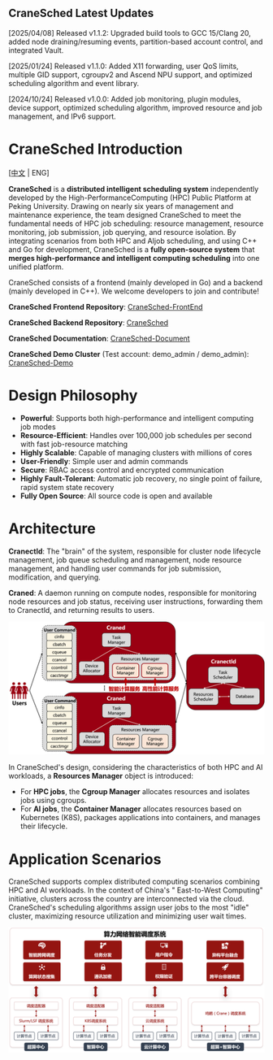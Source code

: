 ## CraneSched Latest Updates

[2025/04/08] Released v1.1.2: Upgraded build tools to GCC 15/Clang 20, added node draining/resuming events, partition-based account control, and integrated Vault.

[2025/01/24] Released v1.1.0: Added X11 forwarding, user QoS limits, multiple GID support, cgroupv2 and Ascend NPU support, and optimized scheduling algorithm and event library.

[2024/10/24] Released v1.0.0: Added job monitoring, plugin modules, device support, optimized scheduling algorithm, improved resource and job management, and IPv6 support.

# CraneSched Introduction #

[[中文](./README.md) | ENG]

**CraneSched** is a **distributed intelligent scheduling system** independently developed by the
High-PerformanceComputing (HPC) Public Platform at Peking University. Drawing on nearly six years of management and
maintenance experience, the team designed CraneSched to meet the fundamental needs of HPC job scheduling: resource
management, resource monitoring, job submission, job querying, and resource isolation. By integrating scenarios from
both HPC and AIjob scheduling, and using C++ and Go for development, CraneSched is a **fully open-source system** that
**merges high-performance and intelligent computing scheduling** into one unified platform.

CraneSched consists of a frontend (mainly developed in Go) and a backend (mainly developed in C++). We welcome
developers to join and contribute!

**CraneSched Frontend Repository**: [CraneSched-FrontEnd](https://github.com/PKUHPC/CraneSched-FrontEnd)

**CraneSched Backend Repository**: [CraneSched](https://github.com/PKUHPC/CraneSched)

**CraneSched Documentation**: [CraneSched-Document](https://pkuhpc.github.io/CraneSched-document)

**CraneSched Demo Cluster** (Test account: demo_admin /
demo_admin): [CraneSched-Demo](https://hpc.pku.edu.cn/demo/cranesched)

# Design Philosophy #

- **Powerful**: Supports both high-performance and intelligent computing job modes
- **Resource-Efficient**: Handles over 100,000 job schedules per second with fast job-resource matching
- **Highly Scalable**: Capable of managing clusters with millions of cores
- **User-Friendly**: Simple user and admin commands
- **Secure**: RBAC access control and encrypted communication
- **Highly Fault-Tolerant**: Automatic job recovery, no single point of failure, rapid system state recovery
- **Fully Open Source**: All source code is open and available

# Architecture #

**Cranectld**: The "brain" of the system, responsible for cluster node lifecycle management, job queue scheduling and
management, node resource management, and handling user commands for job submission, modification, and querying.

**Craned**: A daemon running on compute nodes, responsible for monitoring node resources and job status, receiving user
instructions, forwarding them to Cranectld, and returning results to users.

![Architecture](./docs/images/Architecture.png)

In CraneSched's design, considering the characteristics of both HPC and AI workloads, a **Resources Manager** object is
introduced:

- For **HPC jobs**, the **Cgroup Manager** allocates resources and isolates jobs using cgroups.
- For **AI jobs**, the **Container Manager** allocates resources based on Kubernetes (K8S), packages applications into
  containers, and manages their lifecycle.

# Application Scenarios #

CraneSched supports complex distributed computing scenarios combining HPC and AI workloads. In the context of China's "
East-to-West Computing" initiative, clusters across the country are interconnected via the cloud. CraneSched's
scheduling algorithms assign user jobs to the most "idle" cluster, maximizing resource utilization and minimizing user
wait times.

![Scenario](./docs/images/Scenario.png)